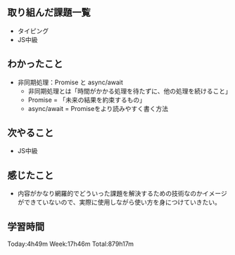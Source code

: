 ## 取り組んだ課題一覧
- タイピング
- JS中級
## わかったこと
- 非同期処理：Promise と async/await
    - 非同期処理とは「時間がかかる処理を待たずに、他の処理を続けること」
    - Promise = 「未来の結果を約束するもの」
    - async/await = Promiseをより読みやすく書く方法
## 次やること
- JS中級
## 感じたこと
- 内容がかなり網羅的でどういった課題を解決するための技術なのかイメージができていないので、実際に使用しながら使い方を身につけていきたい。
## 学習時間
Today:4h49m Week:17h46m Total:879h17m